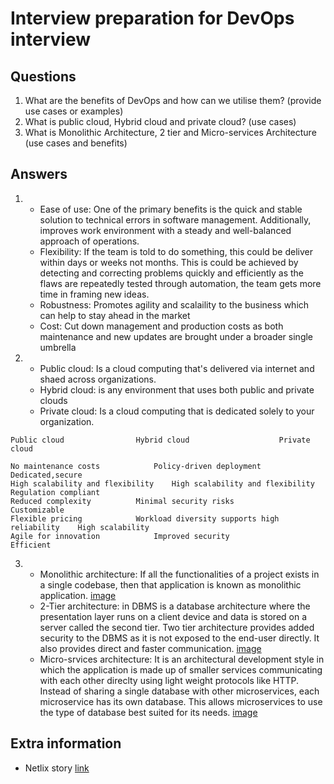 # Interview preparation for DevOps interview

## Questions

1. What are the benefits of DevOps and how can we utilise them? (provide use cases or examples)
2. What is public cloud, Hybrid cloud and private cloud? (use cases)
3. What is Monolithic Architecture, 2 tier and Micro-services Architecture (use cases and benefits)

## Answers

1.	
	- Ease of use: One of the primary benefits is the quick and stable solution to technical errors in software management. Additionally, improves work environment with a steady and well-balanced approach of operations.
	- Flexibility: If the team is told to do something, this could be deliver within days or weeks not months. This is could be achieved by detecting and correcting problems quickly and efficiently as the flaws are repeatedly tested through automation, the team gets more time in framing new ideas.
	- Robustness: Promotes agility and scalaility to the business which can help to stay ahead in the market 
	- Cost: Cut down management and production costs as both maintenance and new updates are brought under a broader single umbrella


2.
	- Public cloud: Is a cloud computing that's delivered via internet and shaed across organizations.
	- Hybrid cloud: is any environment that uses both public and private clouds
	- Private cloud: Is a cloud computing that is dedicated solely to your organization. 

```
Public cloud				Hybrid cloud					Private cloud

No maintenance costs			Policy-driven deployment			Dedicated,secure
High scalability and flexibility	High scalability and flexibility		Regulation compliant
Reduced complexity			Minimal security risks				Customizable
Flexible pricing			Workload diversity supports high reliability	High scalability	
Agile for innovation			Improved security				Efficient
```

3. 
	- Monolithic architecture: If all the functionalities of a project exists in a single codebase, then that application is known as monolithic application.
	[image](https://media.geeksforgeeks.org/wp-content/uploads/20200322175817/monolithic.jpg)
	- 2-Tier architecture: in DBMS is a database architecture where the presentation layer runs on a client device and data is stored on a server called the second tier. Two tier architecture provides added security to the DBMS as it is not exposed to the end-user directly. It also provides direct and faster communication.
	[image](https://www.guru99.com/images/1/091318_0745_DBMSArchite2.png)
	- Micro-srvices architecture: It is an architectural development style in which the application is made up of smaller services communicating with each other direclty using light weight protocols like HTTP. Instead of sharing a single database with other microservices, each microservice has its own database. This allows microservices to use the type of database best suited for its needs.
	[image](https://media.geeksforgeeks.org/wp-content/uploads/20200322182733/microservices.jpg)

## Extra information

- Netlix story [link](https://about.netflix.com/en/news/completing-the-netflix-cloud-migration)

